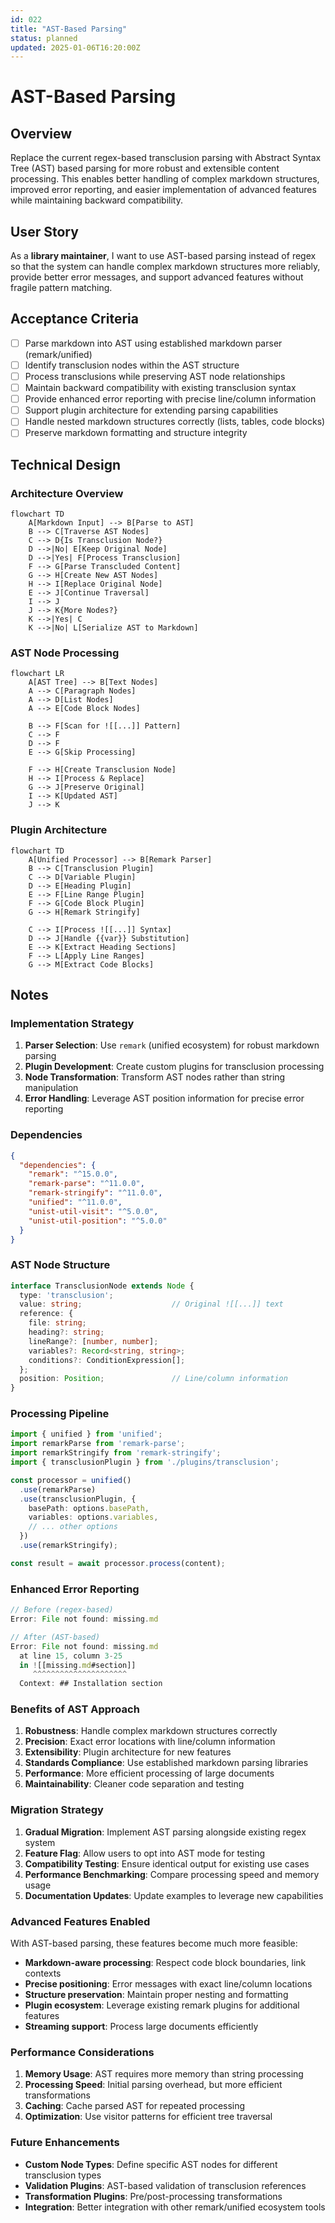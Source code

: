 ```yaml
---
id: 022
title: "AST-Based Parsing"
status: planned
updated: 2025-01-06T16:20:00Z
---
```


# AST-Based Parsing

## Overview

Replace the current regex-based transclusion parsing with Abstract Syntax Tree (AST) based parsing for more robust and extensible content processing. This enables better handling of complex markdown structures, improved error reporting, and easier implementation of advanced features while maintaining backward compatibility.

## User Story

As a **library maintainer**, I want to use AST-based parsing instead of regex so that the system can handle complex markdown structures more reliably, provide better error messages, and support advanced features without fragile pattern matching.

## Acceptance Criteria

- [ ] Parse markdown into AST using established markdown parser (remark/unified)
- [ ] Identify transclusion nodes within the AST structure
- [ ] Process transclusions while preserving AST node relationships
- [ ] Maintain backward compatibility with existing transclusion syntax
- [ ] Provide enhanced error reporting with precise line/column information
- [ ] Support plugin architecture for extending parsing capabilities
- [ ] Handle nested markdown structures correctly (lists, tables, code blocks)
- [ ] Preserve markdown formatting and structure integrity

## Technical Design

### Architecture Overview

```mermaid
flowchart TD
    A[Markdown Input] --> B[Parse to AST]
    B --> C[Traverse AST Nodes]
    C --> D{Is Transclusion Node?}
    D -->|No| E[Keep Original Node]
    D -->|Yes| F[Process Transclusion]
    F --> G[Parse Transcluded Content]
    G --> H[Create New AST Nodes]
    H --> I[Replace Original Node]
    E --> J[Continue Traversal]
    I --> J
    J --> K{More Nodes?}
    K -->|Yes| C
    K -->|No| L[Serialize AST to Markdown]
```

### AST Node Processing

```mermaid
flowchart LR
    A[AST Tree] --> B[Text Nodes]
    A --> C[Paragraph Nodes]
    A --> D[List Nodes]
    A --> E[Code Block Nodes]
    
    B --> F[Scan for ![[...]] Pattern]
    C --> F
    D --> F
    E --> G[Skip Processing]
    
    F --> H[Create Transclusion Node]
    H --> I[Process & Replace]
    G --> J[Preserve Original]
    I --> K[Updated AST]
    J --> K
```

### Plugin Architecture

```mermaid
flowchart TD
    A[Unified Processor] --> B[Remark Parser]
    B --> C[Transclusion Plugin]
    C --> D[Variable Plugin]
    D --> E[Heading Plugin]
    E --> F[Line Range Plugin]
    F --> G[Code Block Plugin]
    G --> H[Remark Stringify]
    
    C --> I[Process ![[...]] Syntax]
    D --> J[Handle {{var}} Substitution]
    E --> K[Extract Heading Sections]
    F --> L[Apply Line Ranges]
    G --> M[Extract Code Blocks]
```

## Notes

### Implementation Strategy

1. **Parser Selection**: Use `remark` (unified ecosystem) for robust markdown parsing
2. **Plugin Development**: Create custom plugins for transclusion processing
3. **Node Transformation**: Transform AST nodes rather than string manipulation
4. **Error Handling**: Leverage AST position information for precise error reporting

### Dependencies

```json
{
  "dependencies": {
    "remark": "^15.0.0",
    "remark-parse": "^11.0.0", 
    "remark-stringify": "^11.0.0",
    "unified": "^11.0.0",
    "unist-util-visit": "^5.0.0",
    "unist-util-position": "^5.0.0"
  }
}
```

### AST Node Structure

```typescript
interface TransclusionNode extends Node {
  type: 'transclusion';
  value: string;                    // Original ![[...]] text
  reference: {
    file: string;
    heading?: string;
    lineRange?: [number, number];
    variables?: Record<string, string>;
    conditions?: ConditionExpression[];
  };
  position: Position;               // Line/column information
}
```

### Processing Pipeline

```typescript
import { unified } from 'unified';
import remarkParse from 'remark-parse';
import remarkStringify from 'remark-stringify';
import { transclusionPlugin } from './plugins/transclusion';

const processor = unified()
  .use(remarkParse)
  .use(transclusionPlugin, {
    basePath: options.basePath,
    variables: options.variables,
    // ... other options
  })
  .use(remarkStringify);

const result = await processor.process(content);
```

### Enhanced Error Reporting

```typescript
// Before (regex-based)
Error: File not found: missing.md

// After (AST-based)
Error: File not found: missing.md
  at line 15, column 3-25
  in ![[missing.md#section]]
     ^^^^^^^^^^^^^^^^^^^^^
  Context: ## Installation section
```

### Benefits of AST Approach

1. **Robustness**: Handle complex markdown structures correctly
2. **Precision**: Exact error locations with line/column information
3. **Extensibility**: Plugin architecture for new features
4. **Standards Compliance**: Use established markdown parsing libraries
5. **Performance**: More efficient processing of large documents
6. **Maintainability**: Cleaner code separation and testing

### Migration Strategy

1. **Gradual Migration**: Implement AST parsing alongside existing regex system
2. **Feature Flag**: Allow users to opt into AST mode for testing
3. **Compatibility Testing**: Ensure identical output for existing use cases
4. **Performance Benchmarking**: Compare processing speed and memory usage
5. **Documentation Updates**: Update examples to leverage new capabilities

### Advanced Features Enabled

With AST-based parsing, these features become much more feasible:

- **Markdown-aware processing**: Respect code block boundaries, link contexts
- **Precise positioning**: Error messages with exact line/column locations
- **Structure preservation**: Maintain proper nesting and formatting
- **Plugin ecosystem**: Leverage existing remark plugins for additional features
- **Streaming support**: Process large documents efficiently

### Performance Considerations

1. **Memory Usage**: AST requires more memory than string processing
2. **Processing Speed**: Initial parsing overhead, but more efficient transformations
3. **Caching**: Cache parsed AST for repeated processing
4. **Optimization**: Use visitor patterns for efficient tree traversal

### Future Enhancements

- **Custom Node Types**: Define specific AST nodes for different transclusion types
- **Validation Plugins**: AST-based validation of transclusion references
- **Transformation Plugins**: Pre/post-processing transformations
- **Integration**: Better integration with other remark/unified ecosystem tools